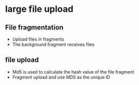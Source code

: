# large file upload

## File fragmentation

- Upload files in fragments
- The background fragment receives files

## file upload

- Md5 is used to calculate the hash value of the file fragment
- Fragment upload and use MD5 as the unique ID